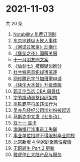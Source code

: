 # 2021-11-03

共 20 条

<!-- BEGIN -->
<!-- 最后更新时间 Wed Nov 03 2021 05:05:31 GMT+0800 (China Standard Time) -->

1. [Notability 年费订阅制](https://www.zhihu.com/search?q=notability)
1. [东京地铁纵火砍人事件](https://www.zhihu.com/search?q=东京地铁)
1. [《间谍过家家》动画化](https://www.zhihu.com/search?q=间谍过家家)
1. [《堡垒之夜》国服关服](https://www.zhihu.com/search?q=堡垒之夜)
1. [十一月朋友圈文案](https://www.zhihu.com/search?q=十一月)
1. [《仙剑七》被爆疑似刷分](https://www.zhihu.com/search?q=仙剑七)
1. [杜兰特恶意犯规遭驱逐](https://www.zhihu.com/search?q=杜兰特遭驱逐)
1. [网传腾讯字节加班需申请](https://www.zhihu.com/search?q=加班申请)
1. [《快乐大本营》升级改版](https://www.zhihu.com/search?q=快乐大本营)
1. [郭艾伦当选 CBA 周最佳](https://www.zhihu.com/search?q=CBA周最佳)
1. [字节跳动调整组织架构](https://www.zhihu.com/search?q=字节跳动)
1. [高铁霸座将属违法行为](https://www.zhihu.com/search?q=高铁霸座)
1. [吴亦凡经纪公司涉纠纷被起诉](https://www.zhihu.com/search?q=吴亦凡)
1. [马斯克中文发《七步诗》](https://www.zhihu.com/search?q=马斯克)
1. [双十一 显卡](https://www.zhihu.com/search?q=显卡)
1. [渤海银行涉事员工失联](https://www.zhihu.com/search?q=渤海银行)
1. [事业单位招聘不得限制毕业院校](https://www.zhihu.com/search?q=事业单位招聘)
1. [北京新增 4 例家庭聚集性疫情](https://www.zhihu.com/search?q=北京疫情)
1. [无职转生 Part.2 更新](https://www.zhihu.com/search?q=无职转生)
1. [雅虎停止大陆产品与服务](https://www.zhihu.com/search?q=雅虎)

<!-- END -->
